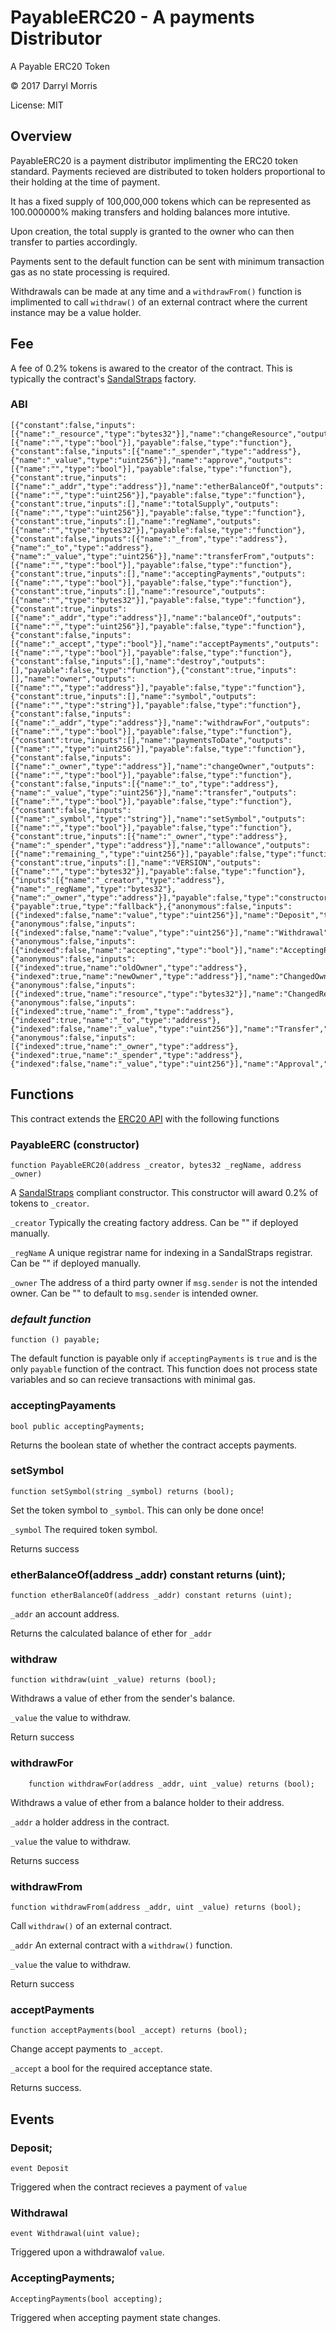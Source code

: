 # PayableERC20 - A payments Distributor
A Payable ERC20 Token

&copy; 2017 Darryl Morris 

License: MIT

## Overview

PayableERC20 is a payment distributor implimenting the ERC20 token standard. Payments recieved are distributed to token holders proportional to their holding at the time of payment.

It has a fixed supply of 100,000,000 tokens which can be represented as 100.000000% making transfers and holding balances more intutive.

Upon creation, the total supply is granted to the owner who can then transfer to parties accordingly.

Payments sent to the default function can be sent with minimum transaction gas as no state processing is required.

Withdrawals can be made at any time and a `withdrawFrom()` function is implimented to call `withdraw()` of an external contract where the current
instance may be a value holder.

## Fee
A fee of 0.2% tokens is awared to the creator of the contract.  This is typically the contract's [SandalStraps](https://github.com/o0ragman0o/SandalStraps) factory.

### ABI
```
[{"constant":false,"inputs":[{"name":"_resource","type":"bytes32"}],"name":"changeResource","outputs":[{"name":"","type":"bool"}],"payable":false,"type":"function"},{"constant":false,"inputs":[{"name":"_spender","type":"address"},{"name":"_value","type":"uint256"}],"name":"approve","outputs":[{"name":"","type":"bool"}],"payable":false,"type":"function"},{"constant":true,"inputs":[{"name":"_addr","type":"address"}],"name":"etherBalanceOf","outputs":[{"name":"","type":"uint256"}],"payable":false,"type":"function"},{"constant":true,"inputs":[],"name":"totalSupply","outputs":[{"name":"","type":"uint256"}],"payable":false,"type":"function"},{"constant":true,"inputs":[],"name":"regName","outputs":[{"name":"","type":"bytes32"}],"payable":false,"type":"function"},{"constant":false,"inputs":[{"name":"_from","type":"address"},{"name":"_to","type":"address"},{"name":"_value","type":"uint256"}],"name":"transferFrom","outputs":[{"name":"","type":"bool"}],"payable":false,"type":"function"},{"constant":true,"inputs":[],"name":"acceptingPayments","outputs":[{"name":"","type":"bool"}],"payable":false,"type":"function"},{"constant":true,"inputs":[],"name":"resource","outputs":[{"name":"","type":"bytes32"}],"payable":false,"type":"function"},{"constant":true,"inputs":[{"name":"_addr","type":"address"}],"name":"balanceOf","outputs":[{"name":"","type":"uint256"}],"payable":false,"type":"function"},{"constant":false,"inputs":[{"name":"_accept","type":"bool"}],"name":"acceptPayments","outputs":[{"name":"","type":"bool"}],"payable":false,"type":"function"},{"constant":false,"inputs":[],"name":"destroy","outputs":[],"payable":false,"type":"function"},{"constant":true,"inputs":[],"name":"owner","outputs":[{"name":"","type":"address"}],"payable":false,"type":"function"},{"constant":true,"inputs":[],"name":"symbol","outputs":[{"name":"","type":"string"}],"payable":false,"type":"function"},{"constant":false,"inputs":[{"name":"_addr","type":"address"}],"name":"withdrawFor","outputs":[{"name":"","type":"bool"}],"payable":false,"type":"function"},{"constant":true,"inputs":[],"name":"paymentsToDate","outputs":[{"name":"","type":"uint256"}],"payable":false,"type":"function"},{"constant":false,"inputs":[{"name":"_owner","type":"address"}],"name":"changeOwner","outputs":[{"name":"","type":"bool"}],"payable":false,"type":"function"},{"constant":false,"inputs":[{"name":"_to","type":"address"},{"name":"_value","type":"uint256"}],"name":"transfer","outputs":[{"name":"","type":"bool"}],"payable":false,"type":"function"},{"constant":false,"inputs":[{"name":"_symbol","type":"string"}],"name":"setSymbol","outputs":[{"name":"","type":"bool"}],"payable":false,"type":"function"},{"constant":true,"inputs":[{"name":"_owner","type":"address"},{"name":"_spender","type":"address"}],"name":"allowance","outputs":[{"name":"remaining_","type":"uint256"}],"payable":false,"type":"function"},{"constant":true,"inputs":[],"name":"VERSION","outputs":[{"name":"","type":"bytes32"}],"payable":false,"type":"function"},{"inputs":[{"name":"_creator","type":"address"},{"name":"_regName","type":"bytes32"},{"name":"_owner","type":"address"}],"payable":false,"type":"constructor"},{"payable":true,"type":"fallback"},{"anonymous":false,"inputs":[{"indexed":false,"name":"value","type":"uint256"}],"name":"Deposit","type":"event"},{"anonymous":false,"inputs":[{"indexed":false,"name":"value","type":"uint256"}],"name":"Withdrawal","type":"event"},{"anonymous":false,"inputs":[{"indexed":false,"name":"accepting","type":"bool"}],"name":"AcceptingPayments","type":"event"},{"anonymous":false,"inputs":[{"indexed":true,"name":"oldOwner","type":"address"},{"indexed":true,"name":"newOwner","type":"address"}],"name":"ChangedOwner","type":"event"},{"anonymous":false,"inputs":[{"indexed":true,"name":"resource","type":"bytes32"}],"name":"ChangedResource","type":"event"},{"anonymous":false,"inputs":[{"indexed":true,"name":"_from","type":"address"},{"indexed":true,"name":"_to","type":"address"},{"indexed":false,"name":"_value","type":"uint256"}],"name":"Transfer","type":"event"},{"anonymous":false,"inputs":[{"indexed":true,"name":"_owner","type":"address"},{"indexed":true,"name":"_spender","type":"address"},{"indexed":false,"name":"_value","type":"uint256"}],"name":"Approval","type":"event"}]
```

## Functions

This contract extends the [ERC20 API](https://github.com/o0ragman0o/ERC20) with the following functions

### PayableERC (constructor)
```
function PayableERC20(address _creator, bytes32 _regName, address _owner)
```
A [SandalStraps](https://github.com/o0ragman0o/SandalStraps) compliant constructor. This constructor will award 0.2% of tokens to `_creator`.

`_creator` Typically the creating factory address. Can be "" if deployed manually.

`_regName` A unique registrar name for indexing in a SandalStraps registrar. Can be "" if deployed manually.

`_owner` The address of a third party owner if `msg.sender` is not the intended owner. Can be "" to default to `msg.sender` is intended owner.


### *default function*
```
function () payable;
```
The default function is payable only if `acceptingPayments` is `true` and is the only `payable` function of the contract.
This function does not process state variables and so can recieve transactions with minimal gas.

### acceptingPayaments
```
bool public acceptingPayments;
```
Returns the boolean state of whether the contract accepts payments.

### setSymbol
```
function setSymbol(string _symbol) returns (bool);
```
Set the token symbol to `_symbol`. This can only be done once!

`_symbol` The required token symbol.

Returns success


### etherBalanceOf(address _addr) constant returns (uint);
```
function etherBalanceOf(address _addr) constant returns (uint);
```
`_addr` an account address.

Returns the calculated balance of ether for `_addr`

### withdraw
```
function withdraw(uint _value) returns (bool);
```
Withdraws a value of ether from the sender's balance.

`_value` the value to withdraw.

Return success
    
### withdrawFor
```
    function withdrawFor(address _addr, uint _value) returns (bool);
```
Withdraws a value of ether from a balance holder to their address.

`_addr` a holder address in the contract.

`_value` the value to withdraw.

Returns success
 
### withdrawFrom
```
function withdrawFrom(address _addr, uint _value) returns (bool);
```
Call `withdraw()` of an external contract.

`_addr` An external contract with a `withdraw()` function.

`_value` the value to withdraw.

Return success

### acceptPayments
```
function acceptPayments(bool _accept) returns (bool);
```
Change accept payments to `_accept`.

`_accept` a bool for the required acceptance state.

Returns success.
    
## Events

### Deposit;
```
event Deposit
```
Triggered when the contract recieves a payment of `value`
    
### Withdrawal
```
event Withdrawal(uint value);
```
Triggered upon a withdrawalof `value`.

### AcceptingPayments;
```
AcceptingPayments(bool accepting);
```
Triggered when accepting payment state changes.

